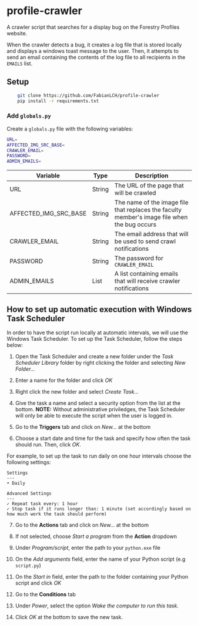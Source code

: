 # profile-crawler
A crawler script that searches for a display bug on the Forestry Profiles website. 

When the crawler detects a bug, it creates a log file that is stored locally and displays a windows toast message to the user. Then, it attempts to send an email containing the contents of the log file to all recipients in the `EMAILS` list.

## Setup
```sh
    git clone https://github.com/FabianLCH/profile-crawler
    pip install -r requirements.txt
```

### Add `globals.py`
Create a `globals.py` file with the following variables:

```sh
URL=
AFFECTED_IMG_SRC_BASE=
CRAWLER_EMAIL=
PASSWORD=
ADMIN_EMAILS=
```

|Variable|Type|Description|
|---|---|---|
|URL|String|The URL of the page that will be crawled|
|AFFECTED_IMG_SRC_BASE|String|The name of the image file that replaces the faculty member's image file when the bug occurs|
|CRAWLER_EMAIL|String|The email address that will be used to send crawl notifications|
|PASSWORD|String|The password for `CRAWLER_EMAIL`|
|ADMIN_EMAILS|List|A list containing emails that will receive crawler notifications|

## How to set up automatic execution with Windows Task Scheduler
In order to have the script run locally at automatic intervals, we will use the Windows Task Scheduler. To set up the Task Scheduler, follow the steps below:

1. Open the Task Scheduler and create a new folder under the _Task Scheduler Library_ folder by right clicking the folder and selecting _New Folder..._

2. Enter a name for the folder and click _OK_

3. Right click the new folder and select _Create Task..._

4. Give the task a name and select a security option from the list at the bottom. 
**NOTE:** Without administrative priviledges, the Task Scheduler will only be able to execute the script when the user is logged in. 

5. Go to the **Triggers** tab and click on _New..._ at the bottom

6. Choose a start date and time for the task and specify how often the task should run. Then, click _OK_. 

For example, to set up the task to run daily on one hour intervals choose the following settings: 
```
Settings
---
• Daily 

Advanced Settings
---
✓ Repeat task every: 1 hour
✓ Stop task if it runs longer than: 1 minute (set accordingly based on how much work the task should perform)
```
7. Go to the **Actions** tab and click on _New..._ at the bottom

8. If not selected, choose _Start a program_ from the **Action** dropdown

9. Under _Program/script_, enter the path to your `python.exe` file

10. On the _Add arguments_ field, enter the name of your Python script (e.g `script.py`)

11. On the _Start in_ field, enter the path to the folder containing your Python script and click _OK_ 

12. Go to the **Conditions** tab

13. Under _Power_, select the option _Wake the computer to run this task_.

14. Click _OK_ at the bottom to save the new task.
